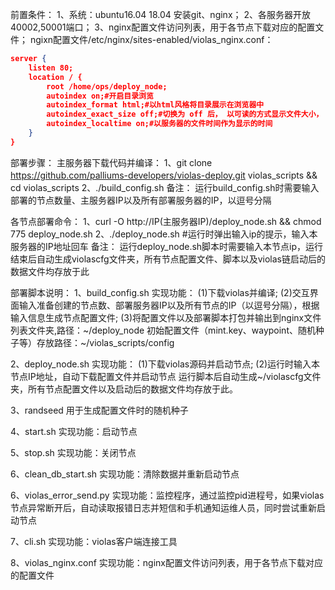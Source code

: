前置条件：
1、系统：ubuntu16.04 18.04 安装git、nginx；
2、各服务器开放40002,50001端口；
3、nginx配置文件访问列表，用于各节点下载对应的配置文件；
ngixn配置文件/etc/nginx/sites-enabled/violas_nginx.conf：
```json
server {
	listen 80;
	location / {
		root /home/ops/deploy_node;
		autoindex on;#开启目录浏览
		autoindex_format html;#以html风格将目录展示在浏览器中
		autoindex_exact_size off;#切换为 off 后， 以可读的方式显示文件大小， 单位为 KB、 MB 或者 GB
		autoindex_localtime on;#以服务器的文件时间作为显示的时间
	}
}
```

部署步骤：
主服务器下载代码并编译：
1、git clone https://github.com/palliums-developers/violas-deploy.git  violas_scripts &&　cd violas_scripts 
2、./build_config.sh
备注：
运行build_config.sh时需要输入部署的节点数量、主服务器IP以及所有部署服务器的IP，以逗号分隔

各节点部署命令：
1、curl -O http://IP(主服务器IP)/deploy_node.sh && chmod 775 deploy_node.sh
2、./deploy_node.sh  #运行时弹出输入ip的提示，输入本服务器的IP地址回车
备注：
运行deploy_node.sh脚本时需要输入本节点ip，运行结束后自动生成violascfg文件夹，所有节点配置文件、脚本以及violas链启动后的数据文件均存放于此


部署脚本说明：
1、build_config.sh
实现功能：
(1)下载violas并编译;
(2)交互界面输入准备创建的节点数、部署服务器IP以及所有节点的IP（以逗号分隔），根据输入信息生成节点配置文件;
(3)将配置文件以及部署脚本打包并输出到nginx文件列表文件夹,路径：~/deploy_node
初始配置文件（mint.key、waypoint、随机种子等）存放路径：~/violas_scripts/config

2、deploy_node.sh
实现功能：
(1)下载violas源码并启动节点;
(2)运行时输入本节点IP地址，自动下载配置文件并启动节点
运行脚本后自动生成~/violascfg文件夹，所有节点配置文件以及启动后的数据文件均存放于此。

3、randseed
用于生成配置文件时的随机种子

4、start.sh
实现功能：启动节点

5、stop.sh
实现功能：关闭节点

6、clean_db_start.sh
实现功能：清除数据并重新启动节点

6、violas_error_send.py
实现功能：监控程序，通过监控pid进程号，如果violas节点异常断开后，自动读取报错日志并短信和手机通知运维人员，同时尝试重新启动节点

7、cli.sh
实现功能：violas客户端连接工具

8、violas_nginx.conf
实现功能：nginx配置文件访问列表，用于各节点下载对应的配置文件
